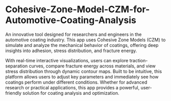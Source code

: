 # Cohesive-Zone-Model-CZM-for-Automotive-Coating-Analysis

An innovative tool designed for researchers and engineers in the automotive coating industry. This app uses Cohesive Zone Models (CZM) to simulate and analyze the mechanical behavior of coatings, offering deep insights into adhesion, stress distribution, and fracture energy.

With real-time interactive visualizations, users can explore traction-separation curves, compare fracture energy across materials, and view stress distribution through dynamic contour maps. Built to be intuitive, this platform allows users to adjust key parameters and immediately see how coatings perform under different conditions. Whether for advanced research or practical applications, this app provides a powerful, user-friendly solution for coating analysis and optimization.
